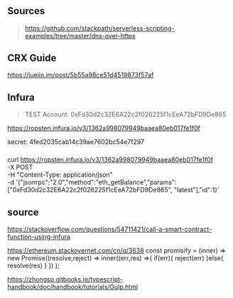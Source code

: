 #





## Sources

> https://github.com/stackpath/serverless-scripting-examples/tree/master/dns-over-https


## CRX Guide
https://juejin.im/post/5b55a98ce51d4519873f57af



## Infura


> TEST Account: 0xFd30d2c32E6A22c2f026225f1cEeA72bFD9De865


https://ropsten.infura.io/v3/1362a998079949baaea80eb017fe1f0f

secret: 4fed2035cab14c39ae7602bc54e7f297


### 
>
curl https://ropsten.infura.io/v3/1362a998079949baaea80eb017fe1f0f \
    -X POST \
    -H "Content-Type: application/json" \
    -d '{"jsonrpc":"2.0","method":"eth_getBalance","params": ["0xFd30d2c32E6A22c2f026225f1cEeA72bFD9De865", "latest"],"id":1}'



## source
https://stackoverflow.com/questions/54711421/call-a-smart-contract-function-using-infura


https://ethereum.stackovernet.com/cn/q/3638
const promisify = (inner) => 
  new Promise((resolve,reject) => 
    inner((err,res) =>{
      if(err){
        reject(err)
      }else{
        resolve(res)
      }
    })
  );


https://zhongsp.gitbooks.io/typescript-handbook/doc/handbook/tutorials/Gulp.html  